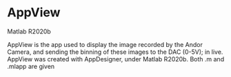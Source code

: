 # AppView
Matlab R2020b

AppView is the app used to display the image recorded by the Andor Camera, and sending the binning of these images to the DAC (0-5V); in live. AppView was created with AppDesigner, under Matlab R2020b. Both .m and .mlapp are given
